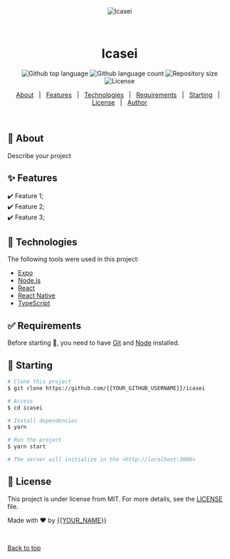 <div align="center" id="top"> 
  <img src="./.github/app.gif" alt="Icasei" />

  &#xa0;

  <!-- <a href="https://icasei.netlify.app">Demo</a> -->
</div>

<h1 align="center">Icasei</h1>

<p align="center">
  <img alt="Github top language" src="https://img.shields.io/github/languages/top/{{YOUR_GITHUB_USERNAME}}/icasei?color=56BEB8">

  <img alt="Github language count" src="https://img.shields.io/github/languages/count/{{YOUR_GITHUB_USERNAME}}/icasei?color=56BEB8">

  <img alt="Repository size" src="https://img.shields.io/github/repo-size/{{YOUR_GITHUB_USERNAME}}/icasei?color=56BEB8">

  <img alt="License" src="https://img.shields.io/github/license/{{YOUR_GITHUB_USERNAME}}/icasei?color=56BEB8">

  <!-- <img alt="Github issues" src="https://img.shields.io/github/issues/{{YOUR_GITHUB_USERNAME}}/icasei?color=56BEB8" /> -->

  <!-- <img alt="Github forks" src="https://img.shields.io/github/forks/{{YOUR_GITHUB_USERNAME}}/icasei?color=56BEB8" /> -->

  <!-- <img alt="Github stars" src="https://img.shields.io/github/stars/{{YOUR_GITHUB_USERNAME}}/icasei?color=56BEB8" /> -->
</p>

<!-- Status -->

<!-- <h4 align="center"> 
	🚧  Icasei 🚀 Under construction...  🚧
</h4> 

<hr> -->

<p align="center">
  <a href="#dart-about">About</a> &#xa0; | &#xa0; 
  <a href="#sparkles-features">Features</a> &#xa0; | &#xa0;
  <a href="#rocket-technologies">Technologies</a> &#xa0; | &#xa0;
  <a href="#white_check_mark-requirements">Requirements</a> &#xa0; | &#xa0;
  <a href="#checkered_flag-starting">Starting</a> &#xa0; | &#xa0;
  <a href="#memo-license">License</a> &#xa0; | &#xa0;
  <a href="https://github.com/{{YOUR_GITHUB_USERNAME}}" target="_blank">Author</a>
</p>

<br>

## :dart: About ##

Describe your project

## :sparkles: Features ##

:heavy_check_mark: Feature 1;\
:heavy_check_mark: Feature 2;\
:heavy_check_mark: Feature 3;

## :rocket: Technologies ##

The following tools were used in this project:

- [Expo](https://expo.io/)
- [Node.js](https://nodejs.org/en/)
- [React](https://pt-br.reactjs.org/)
- [React Native](https://reactnative.dev/)
- [TypeScript](https://www.typescriptlang.org/)

## :white_check_mark: Requirements ##

Before starting :checkered_flag:, you need to have [Git](https://git-scm.com) and [Node](https://nodejs.org/en/) installed.

## :checkered_flag: Starting ##

```bash
# Clone this project
$ git clone https://github.com/{{YOUR_GITHUB_USERNAME}}/icasei

# Access
$ cd icasei

# Install dependencies
$ yarn

# Run the project
$ yarn start

# The server will initialize in the <http://localhost:3000>
```

## :memo: License ##

This project is under license from MIT. For more details, see the [LICENSE](LICENSE.md) file.


Made with :heart: by <a href="https://github.com/{{YOUR_GITHUB_USERNAME}}" target="_blank">{{YOUR_NAME}}</a>

&#xa0;

<a href="#top">Back to top</a>
